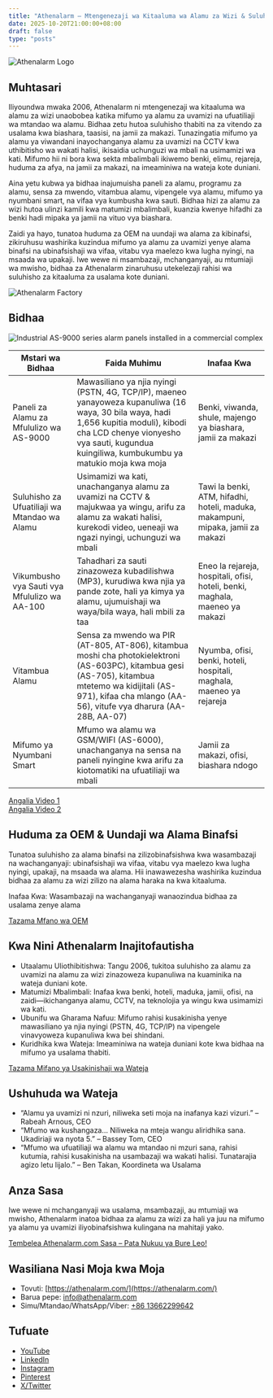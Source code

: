 ```yaml
---
title: "Athenalarm – Mtengenezaji wa Kitaaluma wa Alamu za Wizi & Suluhisho za Ufuatiliaji wa Mtandao wa Alamu"
date: 2025-10-20T21:00:00+08:00
draft: false
type: "posts"
---
```


![Athenalarm Logo](https://athenalarm.com/wp-content/uploads/2025/05/athenalarm_home.png)

## Muhtasari

Iliyoundwa mwaka 2006, Athenalarm ni mtengenezaji wa kitaaluma wa alamu za wizi unaobobea katika mifumo ya alamu za uvamizi na ufuatiliaji wa mtandao wa alamu. Bidhaa zetu hutoa suluhisho thabiti na za vitendo za usalama kwa biashara, taasisi, na jamii za makazi. Tunazingatia mifumo ya alamu ya viwandani inayochanganya alamu za uvamizi na CCTV kwa uthibitisho wa wakati halisi, ikisaidia uchunguzi wa mbali na usimamizi wa kati. Mifumo hii ni bora kwa sekta mbalimbali ikiwemo benki, elimu, rejareja, huduma za afya, na jamii za makazi, na imeaminiwa na wateja kote duniani.

Aina yetu kubwa ya bidhaa inajumuisha paneli za alamu, programu za alamu, sensa za mwendo, vitambua alamu, vipengele vya alamu, mifumo ya nyumbani smart, na vifaa vya kumbusha kwa sauti. Bidhaa hizi za alamu za wizi hutoa ulinzi kamili kwa matumizi mbalimbali, kuanzia kwenye hifadhi za benki hadi mipaka ya jamii na vituo vya biashara.

Zaidi ya hayo, tunatoa huduma za OEM na uundaji wa alama za kibinafsi, zikiruhusu washirika kuzindua mifumo ya alamu za uvamizi yenye alama binafsi na ubinafsishaji wa vifaa, vitabu vya maelezo kwa lugha nyingi, na msaada wa upakaji. Iwe wewe ni msambazaji, mchanganyaji, au mtumiaji wa mwisho, bidhaa za Athenalarm zinaruhusu utekelezaji rahisi wa suluhisho za kitaaluma za usalama kote duniani.

![Athenalarm Factory](https://athenalarm.com/wp-content/uploads/2022/05/Athenalarm-factory-03-540.jpg)

## Bidhaa

![Industrial AS-9000 series alarm panels installed in a commercial complex](https://athenalarm.com/wp-content/uploads/2022/05/Athenalarm-burglar-alarms-1024.jpg)

| Mstari wa Bidhaa | Faida Muhimu | Inafaa Kwa |
|-----------------|--------------|-----------|
| Paneli za Alamu za Mfululizo wa AS-9000 | Mawasiliano ya njia nyingi (PSTN, 4G, TCP/IP), maeneo yanayoweza kupanuliwa (16 waya, 30 bila waya, hadi 1,656 kupitia moduli), kibodi cha LCD chenye vionyesho vya sauti, kugundua kuingiliwa, kumbukumbu ya matukio moja kwa moja | Benki, viwanda, shule, majengo ya biashara, jamii za makazi |
| Suluhisho za Ufuatiliaji wa Mtandao wa Alamu | Usimamizi wa kati, unachanganya alamu za uvamizi na CCTV & majukwaa ya wingu, arifu za alamu za wakati halisi, kurekodi video, ueneaji wa ngazi nyingi, uchunguzi wa mbali | Tawi la benki, ATM, hifadhi, hoteli, maduka, makampuni, mipaka, jamii za makazi |
| Vikumbusho vya Sauti vya Mfululizo wa AA-100 | Tahadhari za sauti zinazoweza kubadilishwa (MP3), kurudiwa kwa njia ya pande zote, hali ya kimya ya alamu, ujumuishaji wa waya/bila waya, hali mbili za taa | Eneo la rejareja, hospitali, ofisi, hoteli, benki, maghala, maeneo ya makazi |
| Vitambua Alamu | Sensa za mwendo wa PIR (AT-805, AT-806), kitambua moshi cha photokielektroni (AS-603PC), kitambua gesi (AS-705), kitambua mtetemo wa kidijitali (AS-971), kifaa cha mlango (AA-56), vitufe vya dharura (AA-28B, AA-07) | Nyumba, ofisi, benki, hoteli, hospitali, maghala, maeneo ya rejareja |
| Mifumo ya Nyumbani Smart | Mfumo wa alamu wa GSM/WIFI (AS-6000), unachanganya na sensa na paneli nyingine kwa arifu za kiotomatiki na ufuatiliaji wa mbali | Jamii za makazi, ofisi, biashara ndogo |

[Angalia Video 1](https://www.youtube.com/watch?v=fxNFCblKrTA)  
[Angalia Video 2](https://www.youtube.com/watch?v=FouMQpGDZNk)

## Huduma za OEM & Uundaji wa Alama Binafsi

Tunatoa suluhisho za alama binafsi na zilizobinafsishwa kwa wasambazaji na wachanganyaji: ubinafsishaji wa vifaa, vitabu vya maelezo kwa lugha nyingi, upakaji, na msaada wa alama. Hii inawawezesha washirika kuzindua bidhaa za alamu za wizi zilizo na alama haraka na kwa kitaaluma.

Inafaa Kwa: Wasambazaji na wachanganyaji wanaozindua bidhaa za usalama zenye alama

[Tazama Mfano wa OEM](https://www.instagram.com/p/CTj0hpEjxJ0/)

## Kwa Nini Athenalarm Inajitofautisha

- Utaalamu Uliothibitishwa: Tangu 2006, tukitoa suluhisho za alamu za uvamizi na alamu za wizi zinazoweza kupanuliwa na kuaminika na wateja duniani kote.  
- Matumizi Mbalimbali: Inafaa kwa benki, hoteli, maduka, jamii, ofisi, na zaidi—ikichanganya alamu, CCTV, na teknolojia ya wingu kwa usimamizi wa kati.  
- Ubunifu wa Gharama Nafuu: Mifumo rahisi kusakinisha yenye mawasiliano ya njia nyingi (PSTN, 4G, TCP/IP) na vipengele vinavyoweza kupanuliwa kwa bei shindani.  
- Kuridhika kwa Wateja: Imeaminiwa na wateja duniani kote kwa bidhaa na mifumo ya usalama thabiti.

[Tazama Mifano ya Usakinishaji wa Wateja](https://www.instagram.com/p/DJ0VWautwqA/?img_index=2)

## Ushuhuda wa Wateja

- “Alamu ya uvamizi ni nzuri, niliweka seti moja na inafanya kazi vizuri.” – Rabeah Arnous, CEO  
- “Mfumo wa kushangaza… Niliweka na mteja wangu aliridhika sana. Ukadiriaji wa nyota 5.” – Bassey Tom, CEO  
- “Mfumo wa ufuatiliaji wa alamu wa mtandao ni mzuri sana, rahisi kutumia, rahisi kusakinisha na usambazaji wa wakati halisi. Tunatarajia agizo letu lijalo.” – Ben Takan, Koordineta wa Usalama

## Anza Sasa

Iwe wewe ni mchanganyaji wa usalama, msambazaji, au mtumiaji wa mwisho, Athenalarm inatoa bidhaa za alamu za wizi za hali ya juu na mifumo ya alamu ya uvamizi iliyobinafsishwa kulingana na mahitaji yako.

[Tembelea Athenalarm.com Sasa – Pata Nukuu ya Bure Leo!](https://athenalarm.com/)

## Wasiliana Nasi Moja kwa Moja

- Tovuti: [https://athenalarm.com/](https://athenalarm.com/)  
- Barua pepe: [info@athenalarm.com](mailto:info@athenalarm.com)  
- Simu/Mtandao/WhatsApp/Viber: [+86 13662299642](https://api.whatsapp.com/send?phone=8613662299642)

## Tufuate

- [YouTube](https://www.youtube.com/channel/UCP0_Wg3aylBn69eBIH2Fazg)  
- [LinkedIn](https://www.linkedin.com/company/athenalarm/)  
- [Instagram](https://www.instagram.com/athenalarm/)  
- [Pinterest](https://www.pinterest.com/athenalarm/)  
- [X/Twitter](https://x.com/Athenalarm)
